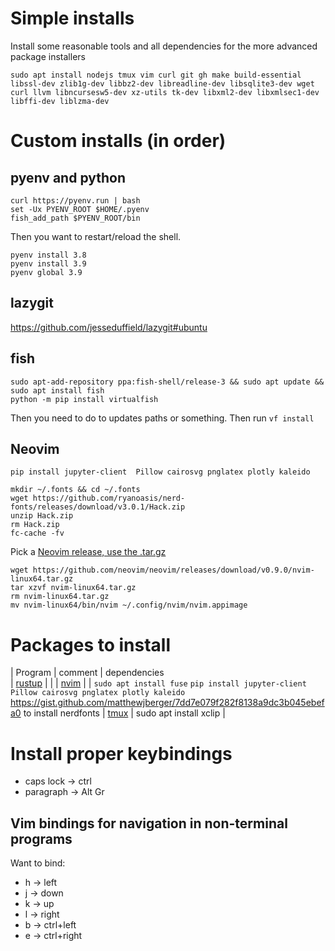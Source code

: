 # Simple installs
Install some reasonable tools and all dependencies for the more advanced package installers 

`sudo apt install nodejs tmux vim curl git gh make build-essential libssl-dev zlib1g-dev libbz2-dev libreadline-dev libsqlite3-dev wget curl llvm libncursesw5-dev xz-utils tk-dev libxml2-dev libxmlsec1-dev libffi-dev liblzma-dev`

# Custom installs (in order) 
## pyenv and python 
```shell 
curl https://pyenv.run | bash
set -Ux PYENV_ROOT $HOME/.pyenv
fish_add_path $PYENV_ROOT/bin
```
Then you want to restart/reload the shell.  

```shell
pyenv install 3.8 
pyenv install 3.9 
pyenv global 3.9 
```

## lazygit 
https://github.com/jesseduffield/lazygit#ubuntu 

## fish 
```shell 
sudo apt-add-repository ppa:fish-shell/release-3 && sudo apt update && sudo apt install fish
python -m pip install virtualfish
```
Then you need to do <something clever> to updates paths or something. Then run `vf install` 

## Neovim 
`pip install jupyter-client  Pillow cairosvg pnglatex plotly kaleido`

```shell
mkdir ~/.fonts && cd ~/.fonts
wget https://github.com/ryanoasis/nerd-fonts/releases/download/v3.0.1/Hack.zip 
unzip Hack.zip 
rm Hack.zip 
fc-cache -fv 
```
Pick a [Neovim release, use the .tar.gz](https://github.com/neovim/neovim/releases) 

```shell
wget https://github.com/neovim/neovim/releases/download/v0.9.0/nvim-linux64.tar.gz
tar xzvf nvim-linux64.tar.gz 
rm nvim-linux64.tar.gz 
mv nvim-linux64/bin/nvim ~/.config/nvim/nvim.appimage
```


# Packages to install 
| Program | comment | dependencies  
| [rustup]() | |
| [nvim]() | | `sudo apt install fuse` `pip install jupyter-client  Pillow cairosvg pnglatex plotly kaleido` https://gist.github.com/matthewjberger/7dd7e079f282f8138a9dc3b045ebefa0 to install nerdfonts 
| [tmux]() | sudo apt install xclip 
 |

# Install proper keybindings
  - caps lock -> ctrl 
  - paragraph -> Alt Gr

## Vim bindings for navigation in non-terminal programs
Want to bind:
 - <modifier>h -> left  
 - <modifier>j -> down
 - <modifier>k -> up
 - <modifier>l -> right
 - <modifier>b -> ctrl+left
 - <modifier>e -> ctrl+right

